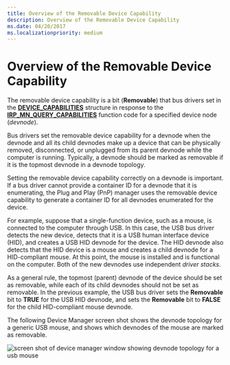 ```yaml
---
title: Overview of the Removable Device Capability
description: Overview of the Removable Device Capability
ms.date: 04/20/2017
ms.localizationpriority: medium
---
```


# Overview of the Removable Device Capability


The removable device capability is a bit (**Removable**) that bus drivers set in the [**DEVICE_CAPABILITIES**](/windows-hardware/drivers/ddi/wdm/ns-wdm-_device_capabilities) structure in response to the [**IRP_MN_QUERY_CAPABILITIES**](../kernel/irp-mn-query-capabilities.md) function code for a specified device node (*devnode*).

Bus drivers set the removable device capability for a devnode when the devnode and all its child devnodes make up a device that can be physically removed, disconnected, or unplugged from its parent devnode while the computer is running. Typically, a devnode should be marked as removable if it is the topmost devnode in a devnode topology.

Setting the removable device capability correctly on a devnode is important. If a bus driver cannot provide a container ID for a devnode that it is enumerating, the Plug and Play (PnP) manager uses the removable device capability to generate a container ID for all devnodes enumerated for the device.

For example, suppose that a single-function device, such as a mouse, is connected to the computer through USB. In this case, the USB bus driver detects the new device, detects that it is a USB human interface device (HID), and creates a USB HID devnode for the device. The HID devnode also detects that the HID device is a mouse and creates a child devnode for a HID-compliant mouse. At this point, the mouse is installed and is functional on the computer. Both of the new devnodes use independent *driver stacks*.

As a general rule, the topmost (parent) devnode of the device should be set as removable, while each of its child devnodes should not be set as removable. In the previous example, the USB bus driver sets the **Removable** bit to **TRUE** for the USB HID devnode, and sets the **Removable** bit to **FALSE** for the child HID-compliant mouse devnode.

The following Device Manager screen shot shows the devnode topology for a generic USB mouse, and shows which devnodes of the mouse are marked as removable.

![screen shot of device manager window showing devnode topology for a usb mouse](images/containerid-2.png)

 

